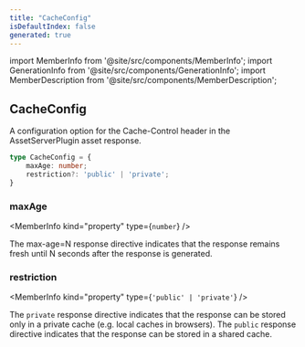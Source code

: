 ```yaml
---
title: "CacheConfig"
isDefaultIndex: false
generated: true
---
```

<!-- This file was generated from the Vendure source. Do not modify. Instead, re-run the "docs:build" script -->
import MemberInfo from '@site/src/components/MemberInfo';
import GenerationInfo from '@site/src/components/GenerationInfo';
import MemberDescription from '@site/src/components/MemberDescription';


## CacheConfig

<GenerationInfo sourceFile="packages/asset-server-plugin/src/types.ts" sourceLine="54" packageName="@vendure/asset-server-plugin" />

A configuration option for the Cache-Control header in the AssetServerPlugin asset response.

```ts title="Signature"
type CacheConfig = {
    maxAge: number;
    restriction?: 'public' | 'private';
}
```

<div className="members-wrapper">

### maxAge

<MemberInfo kind="property" type={`number`}   />

The max-age=N response directive indicates that the response remains fresh until N seconds after the response is generated.
### restriction

<MemberInfo kind="property" type={`'public' | 'private'`}   />

The `private` response directive indicates that the response can be stored only in a private cache (e.g. local caches in browsers).
The `public` response directive indicates that the response can be stored in a shared cache.


</div>
